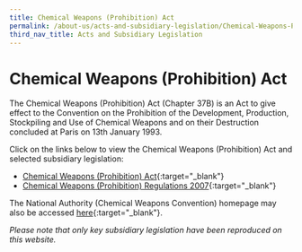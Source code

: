 ```yaml
---
title: Chemical Weapons (Prohibition) Act
permalink: /about-us/acts-and-subsidiary-legislation/Chemical-Weapons-Prohibition-Act
third_nav_title: Acts and Subsidiary Legislation
---
```

# Chemical Weapons (Prohibition) Act

The Chemical Weapons (Prohibition) Act (Chapter 37B) is an Act to give effect to the Convention on the Prohibition of the Development, Production, Stockpiling and Use of Chemical Weapons and on their Destruction concluded at Paris on 13th January 1993.

Click on the links below to view the Chemical Weapons (Prohibition) Act and selected subsidiary legislation:

-   [Chemical Weapons (Prohibition) Act](https://sso.agc.gov.sg/Act/CWPA2000){:target="_blank"}
-   [Chemical Weapons (Prohibition) Regulations 2007](https://sso.agc.gov.sg/SL/CWPA2000-S669-2007?DocDate=20111101){:target="_blank"}

The National Authority (Chemical Weapons Convention) homepage may also be accessed [here](/businesses/chemical-weapons-convention/legislation){:target="_blank"}.

*Please note that only key subsidiary legislation have been reproduced on this website.*
